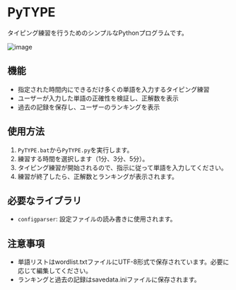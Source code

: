 # PyTYPE

タイピング練習を行うためのシンプルなPythonプログラムです。

![image](https://github.com/kotaooka/PyTYPE/assets/115392256/dea9ff1d-9664-44ff-a8a5-306d66964121)

## 機能
- 指定された時間内にできるだけ多くの単語を入力するタイピング練習
- ユーザーが入力した単語の正確性を検証し、正解数を表示
- 過去の記録を保存し、ユーザーのランキングを表示

## 使用方法

1. `PyTYPE.bat`から`PyTYPE.py`を実行します。
2. 練習する時間を選択します（1分、3分、5分）。
3. タイピング練習が開始されるので、指示に従って単語を入力してください。
4. 練習が終了したら、正解数とランキングが表示されます。

## 必要なライブラリ
- `configparser`: 設定ファイルの読み書きに使用されます。

## 注意事項
- 単語リストはwordlist.txtファイルにUTF-8形式で保存されています。必要に応じて編集してください。
- ランキングと過去の記録はsavedata.iniファイルに保存されます。
